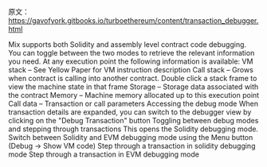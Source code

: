 原文：https://gavofyork.gitbooks.io/turboethereum/content/transaction_debugger.html

Mix supports both Solidity and assembly level contract code debugging. You can toggle between the two modes to retrieve the relevant information you need. At any execution point the following information is available:
VM stack – See Yellow Paper for VM instruction description
Call stack – Grows when contract is calling into another contract. Double click a stack frame to view the machine state in that frame
Storage – Storage data associated with the contract
Memory – Machine memory allocated up to this execution point
Call data – Transaction or call parameters
Accessing the debug mode
When transaction details are expanded, you can switch to the debugger view by clicking on the "Debug Transaction" button
Toggling between debug modes and stepping through transactions
This opens the Solidity debugging mode. Switch between Solidity and EVM debugging mode using the Menu button (Debug -> Show VM code)
Step through a transaction in solidity debugging mode
Step through a transaction in EVM debugging mode

